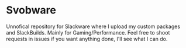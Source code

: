 # Svobware
Unnofical repository for Slackware where I upload my custom packages and SlackBuilds.
Mainly for Gaming/Performance. Feel free to shoot requests in issues if you want anything done, I'll see what I can do.
